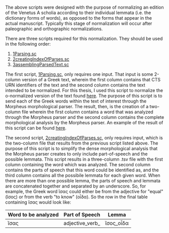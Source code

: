 The above scripts were designed with the purpose of normalizing an edition of the Venetus A scholia according to their individual lemmata (i.e. the dictionary forms of words), as opposed to the forms that appear in the actual manuscript. Typically this stage of normalization will occur after paleographic and orthographic normalizations.

There are three scripts required for this normalization. They should be used in the following order:

1.  [1Parsing.sc](https://github.com/cjschu17/Thesis2016-2017/blob/master/Appendix/Chapter2/Scripts/creatingMNormalizedText/1Parsing.sc)
2.  [2creatingIndexOfParses.sc](https://github.com/cjschu17/Thesis2016-2017/blob/master/Appendix/Chapter2/Scripts/creatingMNormalizedText/2creatingIndexOfParses.sc)
3.  [3assemblingParsedText.sc](https://github.com/cjschu17/Thesis2016-2017/blob/master/Appendix/Chapter2/Scripts/creatingMNormalizedText/3assemblingParsedText.sc)

The first script, [1Parsing.sc](https://github.com/cjschu17/Thesis2016-2017/blob/master/Appendix/Chapter2/Scripts/creatingMNormalizedText/1Parsing.sc), only requires one input. That input is some 2-column version of a Greek text, wherein the first column contains that CTS URN identifiers of the text and the second column contains the text intended to be normalized. For this thesis, I used this script to normalize the o-normalized version of the text found [here](https://github.com/cjschu17/Thesis2016-2017/blob/master/Appendix/VersionsOfScholia/o-normalized.tsv). The purpose of this script is to send each of the Greek words within the text of interest through the Morpheus morphological parser. The result, then, is the creation of a two-column file wherein the first column contains a word that was analyzed through the Morpheus parser and the second column contains the complete morphological analysis by the Morpheus parser. An example of the result of this script can be found [here](https://github.com/cjschu17/Thesis2016-2017/blob/master/Appendix/Chapter2/Data/morpheusReplies.tsv).

The second script, [2creatingIndexOfParses.sc](https://github.com/cjschu17/Thesis2016-2017/blob/master/Appendix/Chapter2/Scripts/creatingMNormalizedText/2creatingIndexOfParses.sc), only requires input, which is the two-column file that results from the previous script listed above. The purpose of this script is to simplify the dense morphological analysis that the Morpheus parser creates to only include part-of-speech and the possible lemmata. This script results in a three-column .tsv file with the first column containing the word which was analyzed. The second column contains the parts of speech that this word could be identified as, and the third column contains all the possibile lemmata for each given word. When there are more than one possible lemma, the parts of speech and lemmata are concatenated together and separated by an underscore. So, for example, the Greek word ἴσας could either be from the adjective for "equal" (ἴσος) or from the verb "to know" (οἶδα). So the row in the final table containing ἴσας would look like:

Word to be analyzed | Part of Speech | Lemma
---|---|---
ἴσας|adjective_verb_|ἴσος_οἶδα
